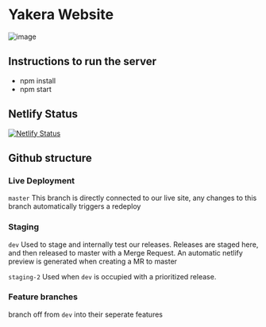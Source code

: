 # Yakera Website 

![image](https://user-images.githubusercontent.com/37816494/132536825-3c57d05c-0e7c-4096-9589-9ca88d23f827.png)


## Instructions to run the server
- npm install
- npm start

## Netlify Status
[![Netlify Status](https://api.netlify.com/api/v1/badges/dc9a79dc-3ef9-4f0e-b138-1361650bd794/deploy-status)](https://app.netlify.com/sites/yakera-venezuela/deploys)

## Github structure
### Live Deployment
`master`
This branch is directly connected to our live site, any changes to this branch automatically triggers a redeploy

### Staging
`dev`
Used to stage and internally test our releases.
Releases are staged here, and then released to master with a Merge Request.
An automatic netlify preview is generated when creating a MR to master

`staging-2`
Used when `dev` is occupied with a prioritized release.

### Feature branches
branch off from `dev` into their seperate features

